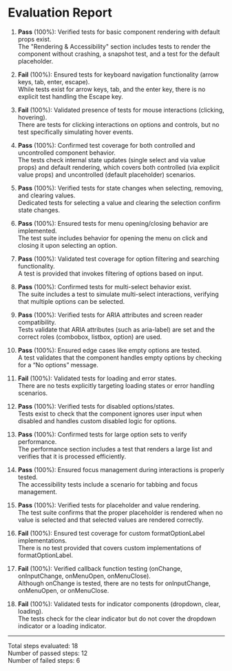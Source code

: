 # Evaluation Report

1. **Pass** (100%): Verified tests for basic component rendering with default props exist.  
   The "Rendering & Accessibility" section includes tests to render the component without crashing, a snapshot test, and a test for the default placeholder.

2. **Fail** (100%): Ensured tests for keyboard navigation functionality (arrow keys, tab, enter, escape).  
   While tests exist for arrow keys, tab, and the enter key, there is no explicit test handling the Escape key.

3. **Fail** (100%): Validated presence of tests for mouse interactions (clicking, hovering).  
   There are tests for clicking interactions on options and controls, but no test specifically simulating hover events.

4. **Pass** (100%): Confirmed test coverage for both controlled and uncontrolled component behavior.  
   The tests check internal state updates (single select and via value props) and default rendering, which covers both controlled (via explicit value props) and uncontrolled (default placeholder) scenarios.

5. **Pass** (100%): Verified tests for state changes when selecting, removing, and clearing values.  
   Dedicated tests for selecting a value and clearing the selection confirm state changes.

6. **Pass** (100%): Ensured tests for menu opening/closing behavior are implemented.  
   The test suite includes behavior for opening the menu on click and closing it upon selecting an option.

7. **Pass** (100%): Validated test coverage for option filtering and searching functionality.  
   A test is provided that invokes filtering of options based on input.

8. **Pass** (100%): Confirmed tests for multi-select behavior exist.  
   The suite includes a test to simulate multi-select interactions, verifying that multiple options can be selected.

9. **Pass** (100%): Verified tests for ARIA attributes and screen reader compatibility.  
   Tests validate that ARIA attributes (such as aria-label) are set and the correct roles (combobox, listbox, option) are used.

10. **Pass** (100%): Ensured edge cases like empty options are tested.  
    A test validates that the component handles empty options by checking for a “No options” message.

11. **Fail** (100%): Validated tests for loading and error states.  
    There are no tests explicitly targeting loading states or error handling scenarios.

12. **Pass** (100%): Verified tests for disabled options/states.  
    Tests exist to check that the component ignores user input when disabled and handles custom disabled logic for options.

13. **Pass** (100%): Confirmed tests for large option sets to verify performance.  
    The performance section includes a test that renders a large list and verifies that it is processed efficiently.

14. **Pass** (100%): Ensured focus management during interactions is properly tested.  
    The accessibility tests include a scenario for tabbing and focus management.

15. **Pass** (100%): Verified tests for placeholder and value rendering.  
    The test suite confirms that the proper placeholder is rendered when no value is selected and that selected values are rendered correctly.

16. **Fail** (100%): Ensured test coverage for custom formatOptionLabel implementations.  
    There is no test provided that covers custom implementations of formatOptionLabel.

17. **Fail** (100%): Verified callback function testing (onChange, onInputChange, onMenuOpen, onMenuClose).  
    Although onChange is tested, there are no tests for onInputChange, onMenuOpen, or onMenuClose.

18. **Fail** (100%): Validated tests for indicator components (dropdown, clear, loading).  
    The tests check for the clear indicator but do not cover the dropdown indicator or a loading indicator.

---

Total steps evaluated: 18  
Number of passed steps: 12  
Number of failed steps: 6
